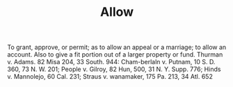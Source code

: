 ---
title: Allow
letter: A
permalink: "/definitions/allow.html"
body: 'To grant, approve, or permit; as to allow an appeal or a marriage; to allow
  an account. Also to give a fit portion out of a larger property or fund. Thurman
  v. Adams. 82 Misa 204, 33 South. 944: Cham-berlaln v. Putnam, 10 S. D. 360, 73 N.
  W. 201; People v. Gilroy, 82 Hun, 500, 31 N. Y. Supp. 776; Hinds v. Mannolejo, 60
  Cal. 231; Straus v. wanamaker, 175 Pa. 213, 34 Atl. 652'
published_at: '2018-07-07'
source: Black's Law Dictionary
layout: post
---